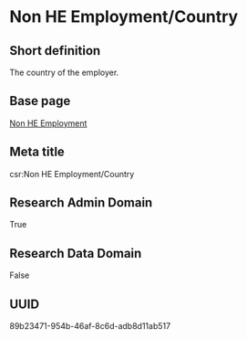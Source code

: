# Non HE Employment/Country
## Short definition
The country of the employer.
## Base page
[Non HE Employment](../../Objects/Non%20HE%20Employment.md)
## Meta title
csr:Non HE Employment/Country
## Research Admin Domain
True
## Research Data Domain
False
## UUID
89b23471-954b-46af-8c6d-adb8d11ab517
